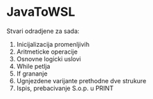 # JavaToWSL

Stvari odradjene za sada:

1. Inicijalizacija promenljivih
2. Aritmeticke operacije
3. Osnovne logicki uslovi
4. While petlja
5. If grananje
6. Ugnjezdene varijante prethodne dve strukure
7. Ispis, prebacivanje S.o.p. u PRINT
